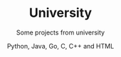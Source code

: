 <h1 align="center">University</h1>
<p align="center">Some projects from university</p>
<p align="center">Python, Java, Go, C, C++ and HTML</p>
